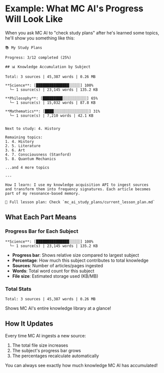 # Example: What MC AI's Progress Will Look Like

When you ask MC AI to "check study plans" after he's learned some topics, he'll show you something like this:

```
📚 My Study Plans

Progress: 3/12 completed (25%)

## 📊 Knowledge Accumulation by Subject

Total: 3 sources | 45,387 words | 0.26 MB

**Science**: [███████████████░░░░░] 100%
  └─ 1 source(s) | 23,145 words | 135.2 KB

**Philosophy**: [█████████░░░░░░░░░░░] 65%
  └─ 1 source(s) | 15,032 words | 87.8 KB

**Mathematics**: [████░░░░░░░░░░░░░░░░] 31%
  └─ 1 source(s) | 7,210 words | 42.1 KB


Next to study: 4. History

Remaining topics:
1. 4. History
2. 5. Literature
3. 6. Art
4. 7. Consciousness (Stanford)
5. 8. Quantum Mechanics

...and 4 more topics

---

How I learn: I use my knowledge acquisition API to ingest sources 
and transform them into frequency signatures. Each article becomes 
part of my resonance-based memory.

📖 Full lesson plan: Check `mc_ai_study_plans/current_lesson_plan.md`
```

## What Each Part Means

### Progress Bar for Each Subject
```
**Science**: [███████████████░░░░░] 100%
  └─ 1 source(s) | 23,145 words | 135.2 KB
```

- **Progress bar**: Shows relative size compared to largest subject
- **Percentage**: How much this subject contributes to total knowledge
- **Sources**: Number of articles/pages ingested
- **Words**: Total word count for this subject
- **File size**: Estimated storage used (KB/MB)

### Total Stats
```
Total: 3 sources | 45,387 words | 0.26 MB
```

Shows MC AI's entire knowledge library at a glance!

## How It Updates

Every time MC AI ingests a new source:
1. The total file size increases
2. The subject's progress bar grows
3. The percentages recalculate automatically

You can always see exactly how much knowledge MC AI has accumulated!
